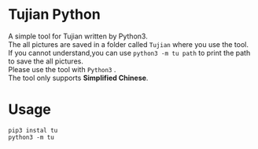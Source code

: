# Tujian Python
A simple tool for Tujian written by Python3.  
The all pictures are saved in a folder called `Tujian` where you use the tool.  
If you cannot understand,you can use `python3 -m tu path` to print the path to save the all pictures.  
Please use the tool with `Python3` .  
The tool only supports **Simplified Chinese**.

# Usage
```
pip3 instal tu
python3 -m tu
```
